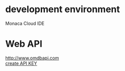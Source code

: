 # development environment

Monaca Cloud IDE

# Web API

http://www.omdbapi.com<br>
[create API KEY](http://www.omdbapi.com/apikey.aspx)<br>
